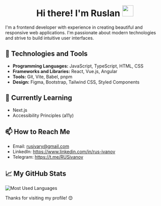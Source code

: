 <h1 align="center"><b>Hi there! I'm Ruslan </b><img src="https://media.giphy.com/media/hvRJCLFzcasrR4ia7z/giphy.gif" width="35"></h1>

I'm a frontend developer with experience in creating beautiful and responsive web applications. I'm passionate about modern technologies and strive to build intuitive user interfaces.

## 🔧 Technologies and Tools

- **Programming Languages:** JavaScript, TypeScript, HTML, CSS
- **Frameworks and Libraries:** React, Vue.js, Angular
- **Tools:** Git, Vite, Babel, pnpm
- **Design:** Figma, Bootstrap, Tailwind CSS, Styled Components

## 🌱 Currently Learning

- Next.js
- Accessibility Principles (a11y)

## 📫 How to Reach Me

- Email: rusivary@gmail.com
- LinkedIn: https://www.linkedin.com/in/rus-ivanov
- Telegram: https://t.me/RUSivanov

## 📈 My GitHub Stats

![Most Used Languages](https://github-readme-stats.vercel.app/api/top-langs/?username=Rus7Iv&layout=compact&theme=radical)

Thanks for visiting my profile! 😊
